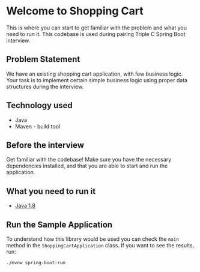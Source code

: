 # Welcome to Shopping Cart


This is where you can start to get familiar with the problem and what you need to run it.
This codebase is used during pairing Triple C Spring Boot interview.

## Problem Statement

We have an existing shopping cart application, with few business logic. Your task is to implement certain simple 
business logic using proper data structures during the interview.

## Technology used

- Java
- Maven - build tool

## Before the interview

Get familiar with the codebase! Make sure you have the necessary dependencies installed, and that you are able to start and run the application.

## What you need to run it

- [Java 1.8](https://adoptopenjdk.net/?variant=openjdk8)


## Run the Sample Application

To understand how this library would be used you can check the `main` method in the `ShoppingCartApplication` class. If you want to see the results, run:

```console
./mvnw spring-boot:run
```